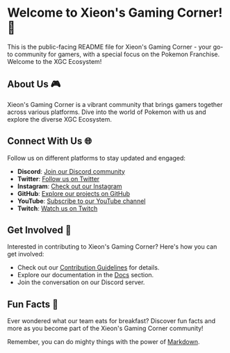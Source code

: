 # Welcome to Xieon's Gaming Corner! 👾

This is the public-facing README file for Xieon's Gaming Corner - your go-to community for gamers, with a special focus on the Pokemon Franchise. Welcome to the XGC Ecosystem!

## About Us 🎮

Xieon's Gaming Corner is a vibrant community that brings gamers together across various platforms. Dive into the world of Pokemon with us and explore the diverse XGC Ecosystem.

## Connect With Us 🌐

Follow us on different platforms to stay updated and engaged:

- **Discord**: [Join our Discord community](https://discord.gg/xieon)
- **Twitter**: [Follow us on Twitter](https://twitter.com/XieonGaming)
- **Instagram**: [Check out our Instagram](#)
- **GitHub**: [Explore our projects on GitHub](https://github.com/Xieons-Gaming-Corner)
- **YouTube**: [Subscribe to our YouTube channel](http://yt.xieon.co)
- **Twitch**: [Watch us on Twitch](http://twitch.xieon.co)

## Get Involved 🚀

Interested in contributing to Xieon's Gaming Corner? Here's how you can get involved:

- Check out our [Contribution Guidelines](#) for details.
- Explore our documentation in the [Docs](#) section.
- Join the conversation on our Discord server.

## Fun Facts 🎉

Ever wondered what our team eats for breakfast? Discover fun facts and more as you become part of the Xieon's Gaming Corner community!

Remember, you can do mighty things with the power of [Markdown](https://docs.github.com/github/writing-on-github/getting-started-with-writing-and-formatting-on-github/basic-writing-and-formatting-syntax).
